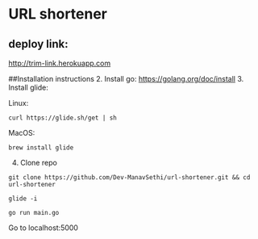 # URL shortener
## deploy link: 
http://trim-link.herokuapp.com

##Installation instructions
2. Install go: https://golang.org/doc/install
3. Install glide:

Linux:
```
curl https://glide.sh/get | sh
```

MacOS:
```
brew install glide
```

4. Clone repo
```
git clone https://github.com/Dev-ManavSethi/url-shortener.git && cd url-shortener
```
```
glide -i
```
```
go run main.go
```

Go to localhost:5000